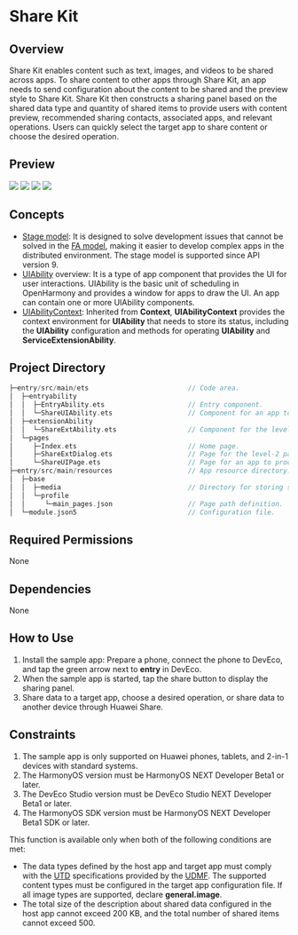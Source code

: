 # Share Kit
## Overview
Share Kit enables content such as text, images, and videos to be shared across apps. To share content to other apps through Share Kit, an app needs to send configuration about the content to be shared and the preview style to Share Kit. Share Kit then constructs a sharing panel based on the shared data type and quantity of shared items to provide users with content preview, recommended sharing contacts, associated apps, and relevant operations. Users can quickly select the target app to share content or choose the desired operation.

## Preview
![](./screenshots/device/systemshare_en.jpg)
![](./screenshots/device/effectTextSingle_en.jpg)
![](./screenshots/device/effectImageDetail_en.jpg)
![](./screenshots/device/effectVideoDetail_en.jpg)

## Concepts
- [Stage model](https://developer.huawei.com/consumer/en/doc/harmonyos-guides-V5/stage-model-development-overview-V5): It is designed to solve development issues that cannot be solved in the [FA model](https://developer.huawei.com/consumer/en/doc/harmonyos-guides-V5/fa-model-development-overview-V5), making it easier to develop complex apps in the distributed environment. The stage model is supported since API version 9.
- [UIAbility](https://developer.huawei.com/consumer/en/doc/harmonyos-guides-V5/uiability-overview-V5) overview: It is a type of app component that provides the UI for user interactions. UIAbility is the basic unit of scheduling in OpenHarmony and provides a window for apps to draw the UI. An app can contain one or more UIAbility components.
- [UIAbilityContext](https://developer.huawei.com/consumer/en/doc/harmonyos-references-V5/js-apis-inner-application-uiabilitycontext-V5): Inherited from **Context**, **UIAbilityContext** provides the context environment for **UIAbility** that needs to store its status, including the **UIAbility** configuration and methods for operating **UIAbility** and **ServiceExtensionAbility**.

## Project Directory

```c
├─entry/src/main/ets                         // Code area.
│  ├─entryability
│  │  ├─EntryAbility.ets                     // Entry component.
│  │  └─ShareUIAbility.ets                   // Component for an app to process the shared content.
│  ├─extensionAbility
│  │  └─ShareExtAbility.ets                  // Component for the level-2 panel to process the shared content.
│  └─pages
│     ├─Index.ets                            // Home page.
│     ├─ShareExtDialog.ets                   // Page for the level-2 panel to process the shared content.
│     └─ShareUIPage.ets                      // Page for an app to process the shared content.
├─entry/src/main/resources                   // App resource directory.
│  ├─base
│  │  ├─media                                // Directory for storing sample images.
│  │  └─profile                              
│  │     └─main_pages.json                   // Page path definition.
│  └─module.json5                            // Configuration file.
```

## Required Permissions
None

## Dependencies
None

## How to Use
1. Install the sample app: Prepare a phone, connect the phone to DevEco, and tap the green arrow next to **entry** in DevEco.
2. When the sample app is started, tap the share button to display the sharing panel.
3. Share data to a target app, choose a desired operation, or share data to another device through Huawei Share.

## Constraints
1. The sample app is only supported on Huawei phones, tablets, and 2-in-1 devices with standard systems.
2. The HarmonyOS version must be HarmonyOS NEXT Developer Beta1 or later.
3. The DevEco Studio version must be DevEco Studio NEXT Developer Beta1 or later.
4. The HarmonyOS SDK version must be HarmonyOS NEXT Developer Beta1 SDK or later.

This function is available only when both of the following conditions are met:
- The data types defined by the host app and target app must comply with the [UTD](https://developer.huawei.com/consumer/en/doc/harmonyos-references-V5/js-apis-data-uniformtypedescriptor-V5) specifications provided by the [UDMF](https://developer.huawei.com/consumer/en/doc/harmonyos-references-V5/js-apis-data-unifieddatachannel-V5). The supported content types must be configured in the target app configuration file. If all image types are supported, declare **general.image**.
- The total size of the description about shared data configured in the host app cannot exceed 200 KB, and the total number of shared items cannot exceed 500.
